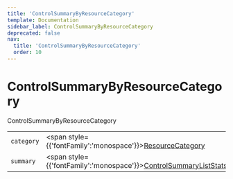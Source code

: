 ```yaml
---
title: 'ControlSummaryByResourceCategory'
template: Documentation
sidebar_label: ControlSummaryByResourceCategory
deprecated: false
nav:
  title: 'ControlSummaryByResourceCategory'
  order: 10
---
```


# ControlSummaryByResourceCategory

<div style={{'fontFamily':'monospace'}}><span style={{'fontSize':'1.5rem','fontWeight':500}}>ControlSummaryByResourceCategory</span></div>





| | | |
| -- | -- | -- |
| `category` | <span style={{'fontFamily':'monospace'}}><a href="/guardrails/docs/reference/graphql/object/ResourceCategory">ResourceCategory</a></span> |  |
| `summary` | <span style={{'fontFamily':'monospace'}}><a href="/guardrails/docs/reference/graphql/object/ControlSummaryListStats">ControlSummaryListStats</a></span> |  |